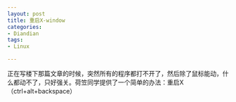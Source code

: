 ```yaml
---
layout: post
title: 重启X-window
categories:
- Diandian
tags:
- Linux

---
```

正在写楼下那篇文章的时候，突然所有的程序都打不开了，然后除了鼠标能动，什么都动不了，只好强关。荷笠同学提供了一个简单的办法：重启X （ctrl+alt+backspace）